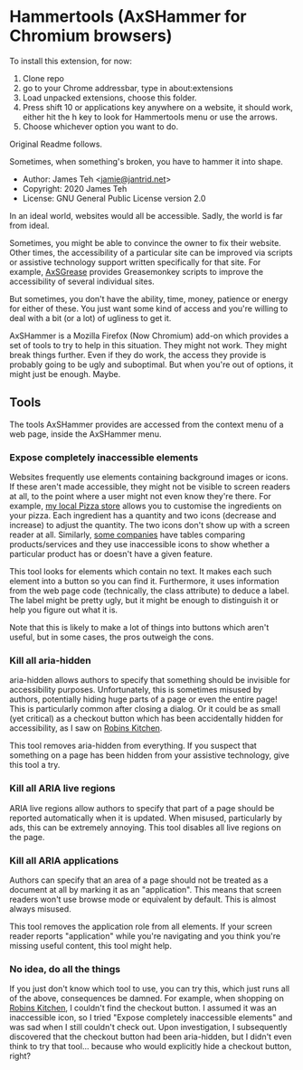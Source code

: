 # Hammertools (AxSHammer for Chromium browsers)


To install this extension, for now:

1. Clone repo
 2. go to your Chrome addressbar, type in about:extensions
 3. Load unpacked extensions, choose this folder.
 4. Press shift 10 or applications key anywhere on a website, it should work, either hit the h key to look for Hammertools menu or use the arrows.
 5. Choose whichever option you want to do.
 
Original Readme follows.
 
Sometimes, when something's broken, you have to hammer it into shape.

- Author: James Teh &lt;jamie@jantrid.net&gt;
- Copyright: 2020 James Teh
- License: GNU General Public License version 2.0

In an ideal world, websites would all be accessible.
Sadly, the world is far from ideal.

Sometimes, you might be able to convince the owner to fix their website.
Other times, the accessibility of a particular site can be improved via scripts or assistive technology support written specifically for that site.
For example, [AxSGrease](https://github.com/jcsteh/axSGrease) provides Greasemonkey scripts to improve the accessibility of several individual sites.

But sometimes, you don't have the ability, time, money, patience or energy for either of these.
You just want some kind of access and you're willing to deal with a bit (or a lot) of ugliness to get it.

AxSHammer is a Mozilla Firefox (Now Chromium) add-on which provides a set of tools to try to help in this situation.
They might not work.
They might break things further.
Even if they do work, the access they provide is probably going to be ugly and suboptimal.
But when you're out of options, it might just be enough.
Maybe.

## Tools
The tools AxSHammer provides are accessed from the context menu of a web page, inside the AxSHammer menu.

### Expose completely inaccessible elements
Websites frequently use elements containing background images or icons.
If these aren't made accessible, they might not be visible to screen readers at all, to the point where a user might not even know they're there.
For example, [my local Pizza store](https://www.pizzacommune.com.au/) allows you to customise the ingredients on your pizza.
Each ingredient has a quantity and two icons (decrease and increase) to adjust the quantity.
The two icons don't show up with a screen reader at all.
Similarly, [some companies](https://www.appveyor.com/docs/macos-images-software/#operating-system) have tables comparing products/services and they use inaccessible icons to show whether a particular product has or doesn't have a given feature.

This tool looks for elements which contain no text.
It makes each such element into a button so you can find it.
Furthermore, it uses information from the web page code (technically, the class attribute) to deduce a label.
The label might be pretty ugly, but it might be enough to distinguish it or help you figure out what it is.

Note that this is likely to make a lot of things into buttons which aren't useful, but in some cases, the pros outweigh the cons.

### Kill all aria-hidden
aria-hidden allows authors to specify that something should be invisible for accessibility purposes.
Unfortunately, this is sometimes misused by authors, potentially hiding huge parts of a page or even the entire page!
This is particularly common after closing a dialog.
Or it could be as small (yet critical) as a checkout button which has been accidentally hidden for accessibility, as I saw on [Robins Kitchen](https://www.robinskitchen.com.au/).

This tool removes aria-hidden from everything.
If you suspect that something on a page has been hidden from your assistive technology, give this tool a try.

### Kill all ARIA live regions
ARIA live regions allow authors to specify that part of a page should be reported automatically when it is updated.
When misused, particularly by ads, this can be extremely annoying.
This tool disables all live regions on the page.

### Kill all ARIA applications
Authors can specify that an area of a page should not be treated as a document at all by marking it as an "application".
This means that screen readers won't use browse mode or equivalent by default.
This is almost always misused.

This tool removes the application role from all elements.
If your screen reader reports "application" while you're navigating and you think you're missing useful content, this tool might help.

### No idea, do all the things
If you just don't know which tool to use, you can try this, which just runs all of the above, consequences be damned.
For example, when shopping on [Robins Kitchen](https://www.robinskitchen.com.au/), I couldn't find the checkout button.
I assumed it was an inaccessible icon, so I tried "Expose completely inaccessible elements" and was sad when I still couldn't check out.
Upon investigation, I subsequently discovered that the checkout button had been aria-hidden, but I didn't even think to try that tool... because who would explicitly hide a checkout button, right?
